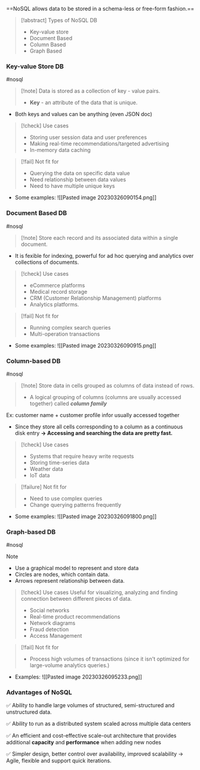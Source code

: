 ==NoSQL allows data to be stored in a schema-less or free-form fashion.==

> [!abstract] Types of NoSQL DB
> * Key-value store
> * Document Based
> * Column Based
> * Graph Based

### Key-value Store DB
#nosql

> [!note] Data is stored as a collection of key - value pairs.
>*  **Key** - an attribute of the data that is unique.

* Both keys and values can be anything (even JSON doc)

> [!check] Use cases
> * Storing user session data and user preferences
> * Making real-time recommendations/targeted advertising
> * In-memory data caching

> [!fail] Not fit for
> * Querying the data on specific data value
> * Need relationship between data values
> * Need to have multiple unique keys

* Some examples:
![[Pasted image 20230326090154.png]]

### Document Based DB
#nosql 

> [!note] Store each record and its associated data within a single document.

* It is fexible for indexing, powerful for ad hoc querying and analytics over collections of documents.

> [!check] Use cases
> * eCommerce platforms
> * Medical record storage
> * CRM (Customer Relationship Management) platforms
> * Analytics platforms.

> [!fail] Not fit for
> * Running complex search queries
> * Multi-operation transactions

* Some examples:
![[Pasted image 20230326090915.png]]

### Column-based DB
#nosql 

> [!note] Store data in cells grouped as columns of data instead of rows.
> * A logical grouping of columns (columns are usually accessed together) called ***column family*** 

Ex: customer name + customer profile infor usually accessed together

* Since they store all cells corresponding to a column as a continuous disk entry
	**-> Accessing and searching the data are pretty fast.**

> [!check] Use cases
> * Systems that require heavy write requests
> * Storing time-series data
> * Weather data
> * IoT data

> [!failure] Not fit for
>  * Need to use complex queries
>  * Change querying patterns frequently

* Some examples:
![[Pasted image 20230326091800.png]]

### Graph-based DB
#nosql 

> [!note]
> * Use a graphical model to represent and store data
> * Circles are nodes, which contain data.
> * Arrows represent relationship between data.

> [!check] Use cases
> Useful for visualizing, analyzing and finding connection between different pieces of data.
> * Social networks
> * Real-time product recommendations
> * Network diagrams
> * Fraud detection
> * Access Management

> [!fail] Not fit for
> * Process high volumes of transactions (since it isn't optimized for large-volume analytics queries.)

* Examples:
![[Pasted image 20230326095233.png]]

### Advantages of NoSQL
✅ Ability to handle large volumes of structured, semi-structured and unstructured data.

✅ Ability to run as a distributed system scaled across multiple data centers

✅ An efficient and cost-effective scale-out architecture that provides additional **capacity** and **performance** when adding new nodes

✅ Simpler design, better control over availability, improved scalability 
-> Agile, flexible and support quick iterations.
